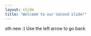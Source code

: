 ```yaml
---
layout: slide
title: "Welcome to our second slide!"
---
```

sth new :)
Use the left arrow to go back

